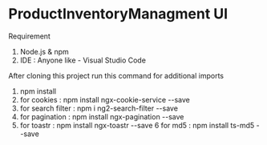 # ProductInventoryManagment UI

Requirement 
  1. Node.js & npm
  2. IDE : Anyone like - Visual Studio Code
  
After cloning this project run this command for additional imports 
 1. npm install
 2. for cookies : npm install ngx-cookie-service --save
 3. for search filter : npm i ng2-search-filter --save
 4. for pagination : npm install ngx-pagination --save
 5. for toastr : npm install ngx-toastr --save
 6 for md5 : npm install ts-md5 --save

